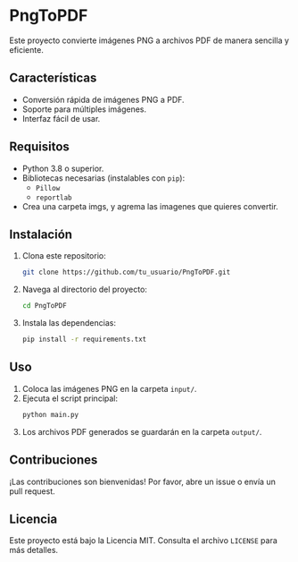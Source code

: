 # PngToPDF

Este proyecto convierte imágenes PNG a archivos PDF de manera sencilla y eficiente.

## Características

- Conversión rápida de imágenes PNG a PDF.
- Soporte para múltiples imágenes.
- Interfaz fácil de usar.

## Requisitos

- Python 3.8 o superior.
- Bibliotecas necesarias (instalables con `pip`):
  - `Pillow`
  - `reportlab`
- Crea una carpeta imgs, y agrema las imagenes que quieres convertir.

## Instalación

1. Clona este repositorio:
   ```bash
   git clone https://github.com/tu_usuario/PngToPDF.git
   ```
2. Navega al directorio del proyecto:
   ```bash
   cd PngToPDF
   ```
3. Instala las dependencias:
   ```bash
   pip install -r requirements.txt
   ```

## Uso

1. Coloca las imágenes PNG en la carpeta `input/`.
2. Ejecuta el script principal:
   ```bash
   python main.py
   ```
3. Los archivos PDF generados se guardarán en la carpeta `output/`.

## Contribuciones

¡Las contribuciones son bienvenidas! Por favor, abre un issue o envía un pull request.

## Licencia

Este proyecto está bajo la Licencia MIT. Consulta el archivo `LICENSE` para más detalles.
